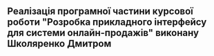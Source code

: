 ## Реалізація програмної частини курсової роботи "Розробка прикладного інтерфейсу для системи онлайн-продажів" виконану Школяренко Дмитром ##
